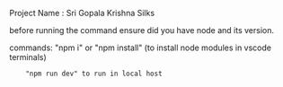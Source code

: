 Project Name : Sri Gopala Krishna Silks

before running the command ensure did you have node and its version.

commands:
        "npm i" or "npm install" (to install node modules in vscode terminals)

        "npm run dev" to run in local host